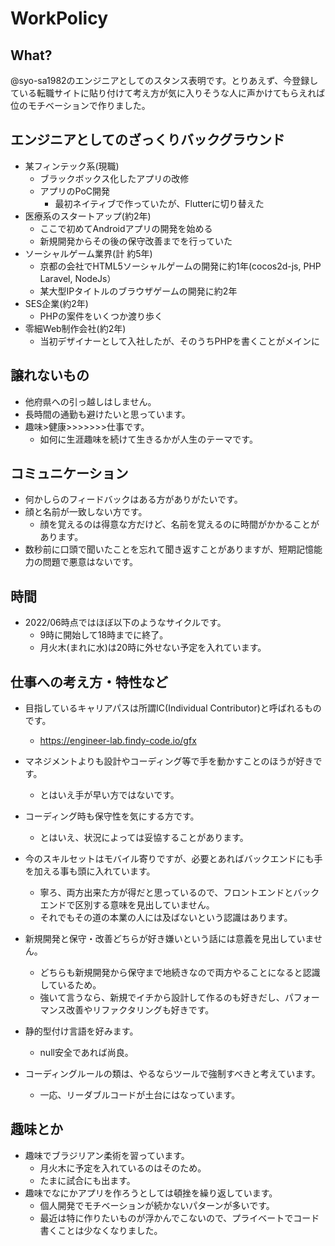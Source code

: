 # WorkPolicy

## What?

@syo-sa1982のエンジニアとしてのスタンス表明です。とりあえず、今登録している転職サイトに貼り付けて考え方が気に入りそうな人に声かけてもらえれば位のモチベーションで作りました。

## エンジニアとしてのざっくりバックグラウンド

- 某フィンテック系(現職)
  - ブラックボックス化したアプリの改修
  - アプリのPoC開発
    - 最初ネイティブで作っていたが、Flutterに切り替えた
- 医療系のスタートアップ(約2年)
  - ここで初めてAndroidアプリの開発を始める
  - 新規開発からその後の保守改善までを行っていた
- ソーシャルゲーム業界(計 約5年)
  - 京都の会社でHTML5ソーシャルゲームの開発に約1年(cocos2d-js, PHP Laravel, NodeJs）
  - 某大型IPタイトルのブラウザゲームの開発に約2年
- SES企業(約2年)
  - PHPの案件をいくつか渡り歩く
- 零細Web制作会社(約2年)
  - 当初デザイナーとして入社したが、そのうちPHPを書くことがメインに

## 譲れないもの

- 他府県への引っ越しはしません。
- 長時間の通勤も避けたいと思っています。
- 趣味>健康>>>>>>>仕事です。
  - 如何に生涯趣味を続けて生きるかが人生のテーマです。

## コミュニケーション

- 何かしらのフィードバックはある方がありがたいです。
- 顔と名前が一致しない方です。
  - 顔を覚えるのは得意な方だけど、名前を覚えるのに時間がかかることがあります。
- 数秒前に口頭で聞いたことを忘れて聞き返すことがありますが、短期記憶能力の問題で悪意はないです。

## 時間

- 2022/06時点ではほぼ以下のようなサイクルです。
  - 9時に開始して18時までに終了。
  - 月火木(まれに水)は20時に外せない予定を入れています。

## 仕事への考え方・特性など

- 目指しているキャリアパスは所謂IC(Individual Contributor)と呼ばれるものです。
  - https://engineer-lab.findy-code.io/gfx
- マネジメントよりも設計やコーディング等で手を動かすことのほうが好きです。
  - とはいえ手が早い方ではないです。

- コーディング時も保守性を気にする方です。
  - とはいえ、状況によっては妥協することがあります。
- 今のスキルセットはモバイル寄りですが、必要とあればバックエンドにも手を加える事も頭に入れています。
  - 寧ろ、両方出来た方が得だと思っているので、フロントエンドとバックエンドで区別する意味を見出していません。
  - それでもその道の本業の人には及ばないという認識はあります。
- 新規開発と保守・改善どちらが好き嫌いという話には意義を見出していません。
  - どちらも新規開発から保守まで地続きなので両方やることになると認識しているため。
  - 強いて言うなら、新規でイチから設計して作るのも好きだし、パフォーマンス改善やリファクタリングも好きです。
- 静的型付け言語を好みます。
  - null安全であれば尚良。
- コーディングルールの類は、やるならツールで強制すべきと考えています。
  - 一応、リーダブルコードが土台にはなっています。

## 趣味とか

- 趣味でブラジリアン柔術を習っています。
  - 月火木に予定を入れているのはそのため。
  - たまに試合にも出ます。
- 趣味でなにかアプリを作ろうとしては頓挫を繰り返しています。
  - 個人開発でモチベーションが続かないパターンが多いです。
  - 最近は特に作りたいものが浮かんでこないので、プライベートでコード書くことは少なくなりました。